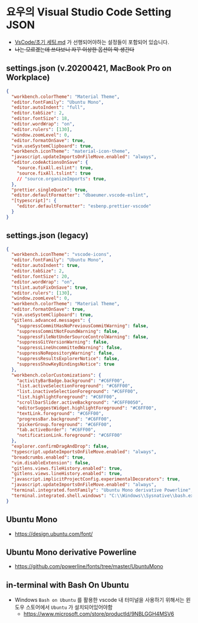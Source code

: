 # 요우의 Visual Studio Code Setting JSON

- [VsCode/초기 세팅.md](https://github.com/uyu423/TIL/blob/master/VsCode/%EC%B4%88%EA%B8%B0%20%EC%84%B8%ED%8C%85.md) 가 선행되어야하는 설정들이 포함되어 있습니다.
- ~~나는 모르겠는데 쓰다보니 자꾸 이상한 옵션이 막 생긴다~~

## settings.json (v.20200421, MacBook Pro on Workplace)

```json
{
  "workbench.colorTheme": "Material Theme",
  "editor.fontFamily": "Ubuntu Mono",
  "editor.autoIndent": "full",
  "editor.tabSize": 2,
  "editor.fontSize": 18,
  "editor.wordWrap": "on",
  "editor.rulers": [130],
  "window.zoomLevel": 0,
  "editor.formatOnSave": true,
  "vim.useSystemClipboard": true,
  "workbench.iconTheme": "material-icon-theme",
  "javascript.updateImportsOnFileMove.enabled": "always",
  "editor.codeActionsOnSave": {
    "source.fixAll.eslint": true,
    "source.fixAll.tslint": true
    // "source.organizeImports": true,
  },
  "prettier.singleQuote": true,
  "editor.defaultFormatter": "dbaeumer.vscode-eslint",
  "[typescript]": {
    "editor.defaultFormatter": "esbenp.prettier-vscode"
  }
}
```

## settings.json (legacy)

```json
{
  "workbench.iconTheme": "vscode-icons",
  "editor.fontFamily": "Ubuntu Mono",
  "editor.autoIndent": true,
  "editor.tabSize": 2,
  "editor.fontSize": 20,
  "editor.wordWrap": "on",
  "tslint.autoFixOnSave": true,
  "editor.rulers": [130],
  "window.zoomLevel": 0,
  "workbench.colorTheme": "Material Theme",
  "editor.formatOnSave": true,
  "vim.useSystemClipboard": true,
  "gitlens.advanced.messages": {
    "suppressCommitHasNoPreviousCommitWarning": false,
    "suppressCommitNotFoundWarning": false,
    "suppressFileNotUnderSourceControlWarning": false,
    "suppressGitVersionWarning": false,
    "suppressLineUncommittedWarning": false,
    "suppressNoRepositoryWarning": false,
    "suppressResultsExplorerNotice": false,
    "suppressShowKeyBindingsNotice": true
  },
  "workbench.colorCustomizations": {
    "activityBarBadge.background": "#C6FF00",
    "list.activeSelectionForeground": "#C6FF00",
    "list.inactiveSelectionForeground": "#C6FF00",
    "list.highlightForeground": "#C6FF00",
    "scrollbarSlider.activeBackground": "#C6FF0050",
    "editorSuggestWidget.highlightForeground": "#C6FF00",
    "textLink.foreground": "#C6FF00",
    "progressBar.background": "#C6FF00",
    "pickerGroup.foreground": "#C6FF00",
    "tab.activeBorder": "#C6FF00",
    "notificationLink.foreground": "#C6FF00"
  },
  "explorer.confirmDragAndDrop": false,
  "typescript.updateImportsOnFileMove.enabled": "always",
  "breadcrumbs.enabled": true,
  "vim.disableExtension": false,
  "gitlens.views.fileHistory.enabled": true,
  "gitlens.views.lineHistory.enabled": true,
  "javascript.implicitProjectConfig.experimentalDecorators": true,
  "javascript.updateImportsOnFileMove.enabled": "always",
  "terminal.integrated.fontFamily": "Ubuntu Mono derivative Powerline",
  "terminal.integrated.shell.windows": "C:\\Windows\\Sysnative\\bash.exe"
}
```

## Ubuntu Mono

- https://design.ubuntu.com/font/

## Ubuntu Mono derivative Powerline

- https://github.com/powerline/fonts/tree/master/UbuntuMono

## in-terminal with Bash On Ubuntu

- Windows `Bash on Ubuntu` 를 활용한 vscode 내 터미널을 사용하기 위해서는 윈도우 스토어에서 `Ubuntu` 가 설치되어있어야함
  - https://www.microsoft.com/store/productId/9NBLGGH4MSV6
